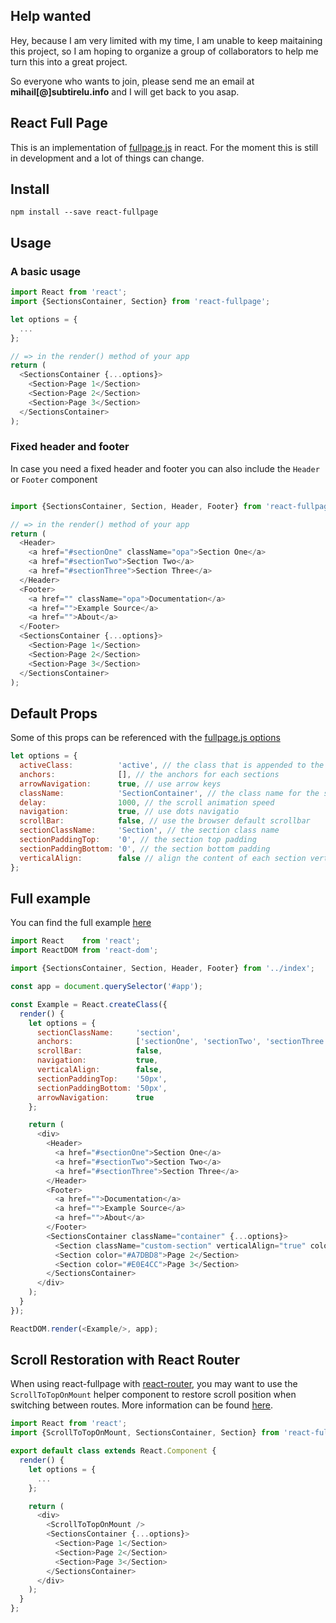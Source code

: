 ## Help wanted

Hey, because I am very limited with my time, I am unable to keep maitaining this project, so I am hoping to organize a group of collaborators to help me turn this into a great project.

So everyone who wants to join, please send me an email at **mihail[@]subtirelu.info** and I will get back to you asap.

## React Full Page

This is an implementation of [fullpage.js](https://github.com/alvarotrigo/fullPage.js) in react.
For the moment this is still in development and a lot of things can change.

## Install

```
npm install --save react-fullpage
```

## Usage
### A basic usage
```javascript
import React from 'react';
import {SectionsContainer, Section} from 'react-fullpage';

let options = {
  ...
};

// => in the render() method of your app
return (
  <SectionsContainer {...options}>
    <Section>Page 1</Section>
    <Section>Page 2</Section>
    <Section>Page 3</Section>
  </SectionsContainer>
);

```

### Fixed header and footer

In case you need a fixed header and footer you can also include the `Header` or `Footer` component

```javascript

import {SectionsContainer, Section, Header, Footer} from 'react-fullpage';

// => in the render() method of your app
return (
  <Header>
    <a href="#sectionOne" className="opa">Section One</a>
    <a href="#sectionTwo">Section Two</a>
    <a href="#sectionThree">Section Three</a>
  </Header>
  <Footer>
    <a href="" className="opa">Documentation</a>
    <a href="">Example Source</a>
    <a href="">About</a>
  </Footer>
  <SectionsContainer {...options}>
    <Section>Page 1</Section>
    <Section>Page 2</Section>
    <Section>Page 3</Section>
  </SectionsContainer>
);

```

## Default Props
Some of this props can be referenced with the [fullpage.js options](https://github.com/alvarotrigo/fullPage.js#options)
```javascript
let options = {
  activeClass:          'active', // the class that is appended to the sections links
  anchors:              [], // the anchors for each sections
  arrowNavigation:      true, // use arrow keys
  className:            'SectionContainer', // the class name for the section container
  delay:                1000, // the scroll animation speed
  navigation:           true, // use dots navigatio
  scrollBar:            false, // use the browser default scrollbar
  sectionClassName:     'Section', // the section class name
  sectionPaddingTop:    '0', // the section top padding
  sectionPaddingBottom: '0', // the section bottom padding
  verticalAlign:        false // align the content of each section vertical
};
```

## Full example
You can find the full example [here](https://github.com/subtirelumihail/react15-fullpage/tree/master/example)

````javascript
import React    from 'react';
import ReactDOM from 'react-dom';

import {SectionsContainer, Section, Header, Footer} from '../index';

const app = document.querySelector('#app');

const Example = React.createClass({
  render() {
    let options = {
      sectionClassName:     'section',
      anchors:              ['sectionOne', 'sectionTwo', 'sectionThree'],
      scrollBar:            false,
      navigation:           true,
      verticalAlign:        false,
      sectionPaddingTop:    '50px',
      sectionPaddingBottom: '50px',
      arrowNavigation:      true
    };

    return (
      <div>
        <Header>
          <a href="#sectionOne">Section One</a>
          <a href="#sectionTwo">Section Two</a>
          <a href="#sectionThree">Section Three</a>
        </Header>
        <Footer>
          <a href="">Documentation</a>
          <a href="">Example Source</a>
          <a href="">About</a>
        </Footer>
        <SectionsContainer className="container" {...options}>
          <Section className="custom-section" verticalAlign="true" color="#69D2E7">Page 1</Section>
          <Section color="#A7DBD8">Page 2</Section>
          <Section color="#E0E4CC">Page 3</Section>
        </SectionsContainer>
      </div>
    );
  }
});

ReactDOM.render(<Example/>, app);
````

## Scroll Restoration with React Router
When using react-fullpage with [react-router](https://github.com/ReactTraining/react-router), you may want to use the `ScrollToTopOnMount` helper component to restore scroll position when switching between routes. More information can be found [here](https://reacttraining.com/react-router/web/guides/scroll-restoration).

````javascript
import React from 'react';
import {ScrollToTopOnMount, SectionsContainer, Section} from 'react-fullpage';

export default class extends React.Component {
  render() {
    let options = {
      ...
    };

    return (
      <div>
        <ScrollToTopOnMount />
        <SectionsContainer {...options}>
          <Section>Page 1</Section>
          <Section>Page 2</Section>
          <Section>Page 3</Section>
        </SectionsContainer>
      </div>
    );
  }
};

````
